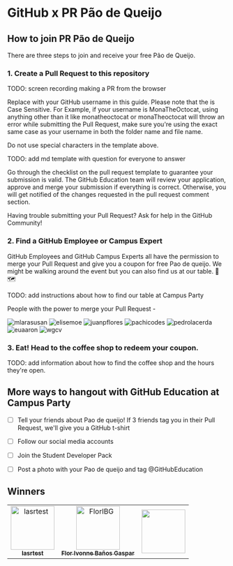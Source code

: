 # GitHub x PR Pão de Queijo

## How to join PR Pão de Queijo
There are three steps to join and receive your free Pão de Queijo.

### 1. Create a Pull Request to this repository
TODO: screen recording making a PR from the browser

Replace <YOUR-USERNAME> with your GitHub username in this guide. Please note that the <YOUR-USERNAME> is Case Sensitive. For Example, if your username is MonaTheOctocat, using anything other than it like monatheoctocat or monaTheoctocat will throw an error while submitting the Pull Request, make sure you're using the exact same case as your username in both the folder name and file name.
  
Do not use special characters in the template above.
  
TODO: add md template with question for everyone to answer

Go through the checklist on the pull request template to guarantee your submission is valid. The GitHub Education team will review your application, approve and merge your submission if everything is correct. Otherwise, you will get notified of the changes requested in the pull request comment section.

Having trouble submitting your Pull Request? Ask for help in the GitHub Community!
  
### 2. Find a GitHub Employee or Campus Expert
GitHub Employees and GitHub Campus Experts all have the permission to merge your Pull Request and give you a coupon for free Pao de queijo. We might be walking around the event but you can also find us at our table. 👀 🗺️
  
TODO: add instructions about how to find our table at Campus Party

People with the power to merge your Pull Request -
  
  ![mlarasusan](https://avatars.githubusercontent.com/mlarasusan?s=64)
  ![elisemoe](https://avatars.githubusercontent.com/elisemoe?s=64)
  ![juanpflores](https://avatars.githubusercontent.com/juanpflores?s=64)
  ![pachicodes](https://avatars.githubusercontent.com/pachicodes?s=64)
  ![pedrolacerda](https://avatars.githubusercontent.com/pedrolacerda?s=64)
  ![euaaron](https://avatars.githubusercontent.com/euaaron?s=64)
  ![wgcv](https://avatars.githubusercontent.com/wgcv?s=64)
  
  ### 3. Eat! Head to the coffee shop to redeem your coupon.
  TODO: add information about how to find the coffee shop and the hours they're open.
  
  ## More ways to hangout with GitHub Education at Campus Party
  - [ ] Tell your friends about Pao de queijo! If 3 friends tag you in their Pull Request, we'll give you a GitHub t-shirt
  - [ ] Follow our social media accounts
  - [ ] Join the Student Developer Pack
  - [ ] Post a photo with your Pao de queijo and tag @GitHubEducation
  

## Winners
<!-- readme: contributors,lasr21/-,,FlorIBG/- -start -->
<table>
<tr>
    <td align="center">
        <a href="https://github.com/lasrtest">
            <img src="https://avatars.githubusercontent.com/u/107520330?v=4" width="100;" alt="lasrtest"/>
            <br />
            <sub><b>lasrtest</b></sub>
        </a>
    </td>
    <td align="center">
        <a href="https://github.com/FlorIBG">
            <img src="https://avatars.githubusercontent.com/u/20422770?v=4" width="100;" alt="FlorIBG"/>
            <br />
            <sub><b>Flor Ivonne Baños Gaspar</b></sub>
        </a>
    </td>
    <td align="center">
        <a href="https://github.com/">
            <img src="" width="100;" alt=""/>
            <br />
            <sub><b></b></sub>
        </a>
    </td></tr>
</table>
<!-- readme: contributors,lasr21/-,,FlorIBG/- -end -->

